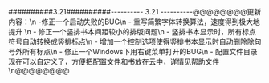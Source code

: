 ##########3.21##########---------- 3.21 ----------@@@@@@@@更新内容：\n -修正一个启动失败的BUG\n - 重写简繁字体转换算法，速度得到极大地提升 \n - 修正一个竖排书本间距较小的排版问题\n - 竖排书本显示时，所有标点符号自动转换成竖排标点\n - 增加一个控制选项使得竖排书本显示时自动删除除句号外所有标点\n - 修正一个Windows下用右键菜单打开的BUG\n - 配置文件目录现在可以自定义了，方便把配置文件和书放在云中，详情见帮助文件\n@@@@@@@@